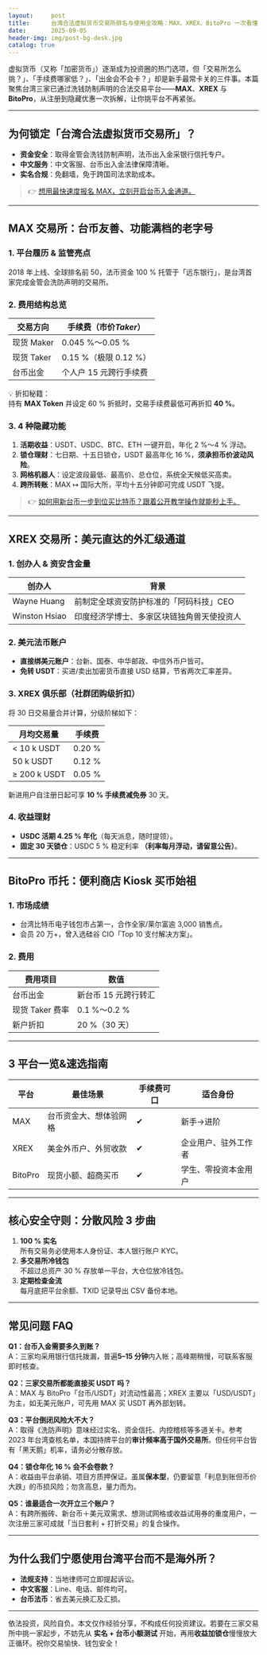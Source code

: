 ```yaml
---
layout:     post
title:      台湾合法虚拟货币交易所排名与使用全攻略：MAX、XREX、BitoPro 一次看懂
date:       2025-09-05
header-img: img/post-bg-desk.jpg
catalog: true
---
```


虚拟货币（又称「加密货币」）逐渐成为投资圈的热门选项，但「交易所怎么挑？」、「手续费哪家低？」、「出金会不会卡？」却是新手最常卡关的三件事。本篇聚焦台湾三家已通过洗钱防制声明的合法交易平台——**MAX**、**XREX** 与 **BitoPro**，从注册到隐藏优惠一次拆解，让你挑平台不再紧张。

---

## 为何锁定「台湾合法虚拟货币交易所」？

- **资金安全**：取得金管会洗钱防制声明，法币出入金采银行信托专户。  
- **中文服务**：中文客服、台币出入金法律保障清晰。  
- **实名合规**：免翻墙，免于跨国司法求助成本。

> 👉 [想用最快速度报名 MAX，立刻开启台币入金通道。](https://okxdog.com/)

---

## MAX 交易所：台币友善、功能满档的老字号

### 1. 平台履历 & 监管亮点  
2018 年上线、全球排名前 50，法币资金 100 % 托管于「远东银行」，是台湾首家完成金管会洗防声明的交易所。

### 2. 费用结构总览
| 交易方向 | 手续费（市价*Taker*） |
| --- | --- |
| 现货 Maker | 0.045 %～0.05 % |
| 现货 Taker | 0.15 %（极限 0.12 %） |
| 台币出金 | 个人户 15 元跨行手续费 |

💡 折扣秘籍：  
持有 **MAX Token** 并设定 60 % 折抵时，交易手续费最低可再折扣 **40 %**。

### 3. 4 种隐藏功能
1. **活期收益**：USDT、USDC、BTC、ETH 一键开启，年化 2 %～4 % 浮动。  
2. **锁仓理财**：七日期、十五日锁仓，USDT 最高年化 16 %，**须承担币价波动风险**。  
3. **网格机器人**：设定波段最低、最高价、总仓位，系统全天候低买高卖。  
4. **跨所转账**：MAX ↦ 国际大所，平均十五分钟即可完成 USDT 飞提。

> 👉 [如何用新台币一步到位买比特币？跟着公开教学操作就能秒上手。](https://okxdog.com/)

---

## XREX 交易所：美元直达的外汇级通道

### 1. 创办人 & 资安含金量
| 创办人 | 背景 |
| --- | --- |
| Wayne Huang | 前制定全球资安防护标准的「阿码科技」CEO |
| Winston Hsiao | 印度经济学博士、多家区块链独角兽天使投资人 |

### 2. 美元法币账户
- **直接绑美元账户**：台新、国泰、中华邮政、中信外币户皆可。  
- **免转 USDT**：买进/卖出加密货币直接 USD 结算，节省两次汇率差异。

### 3. XREX 俱乐部（社群团购级折扣）
将 30 日交易量合并计算，分级阶梯如下：

| 月均交易量 | 手续费 |
| --- | --- |
| < 10 k USDT | 0.20 % |
| 50 k USDT | 0.12 % |
| ≥ 200 k USDT | 0.05 % |

新进用户自注册日起可享 **10 % 手续费减免券** 30 天。

### 4. 收益理财
- **USDC 活期 4.25 % 年化**（每天派息，随时提领）。  
- **固定 30 天锁仓**：USDC 5 % 稳定利率 **（利率每月浮动，请留意公告）**。

---

## BitoPro 币托：便利商店 Kiosk 买币始祖

### 1. 市场成绩
- 台湾比特币电子钱包市占第一，合作全家/莱尔富逾 3,000 销售点。  
- 会员 20 万+，曾入选硅谷 CIO「Top 10 支付解决方案」。

### 2. 费用
| 费用项目 | 数值 |
| --- | --- |
| 台币出金 | 新台币 15 元跨行转汇 |
| 现货 Taker 费率 | 0.1 %～0.2 % |
| 新户折扣 | 20 %（30 天） |

---

## 3 平台一览&速选指南
| 平台 | 最佳场景 | 手续费可口 | 适合身份 |
| --- | --- | --- | --- |
| MAX | 台币资金大、想体验网格 | ✔ | 新手→进阶 |
| XREX | 美金外币户、外贸收款 | ✔ | 企业用户、驻外工作者 |
| BitoPro | 现货小额、超商买币 | ✔ | 学生、零投资本金用户 |

---

## 核心安全守则：分散风险 3 步曲
1. **100 % 实名**  
   所有交易务必使用本人身份证、本人银行账户 KYC。  
2. **多交易所冷钱包**  
   不超过总资产 30 % 存放单一平台，大仓位放冷钱包。  
3. **定期检查金流**  
   每月底把平台余额、TXID 记录导出 CSV 备份本地。

---

## 常见问题 FAQ

**Q1：台币入金需要多久到账？**  
A：三家均采用银行信托拨漏，普遍**5–15 分钟**内入帐；高峰期稍慢，可联系客服即时核查。

**Q2：三家交易所都能直接买 USDT 吗？**  
A：MAX 与 BitoPro「台币/USDT」对流动性最高；XREX 主要以「USD/USDT」为主，如无美元账户，可先用 MAX 买 USDT 再外部划转。

**Q3：平台倒闭风险大不大？**  
A：取得《洗防声明》意味经过实名、资金信托、内控稽核等多道关卡。参考 2023 年台湾查核名单，本国持牌平台的**审计频率高于国外交易所**。但任何平台皆有「黑天鹅」机率，请务必分散存放。

**Q4：锁仓年化 16 % 会不会卷款？**  
A：收益由平台承销、项目方质押保证。虽属**保本型**，仍要留意「利息到账但币价大跌」的币损风险；勿贪高息，量力而为。

**Q5：谁最适合一次开立三个账户？**  
A：有跨所搬砖、新台币＋美元双需求、想测试网格或收益试用券的重度用户，一次注册三家可成就「当日套利 + 打折交易」的复合操作。

---

## 为什么我们宁愿使用台湾平台而不是海外所？
- **法规支持**：当地律师可立即提起诉讼。  
- **中文客服**：Line、电话、邮件均可。  
- **台币法币**：省去美元换汇及汇损。

---

依法投资，风险自负。本文仅作经验分享，不构成任何投资建议。若要在三家交易所中挑一家起步，不妨先从 **实名 + 台币小额测试** 开始，再用**收益加锁仓**慢慢放大正循环。祝你交易愉快、钱包安全！